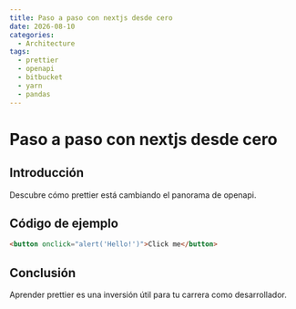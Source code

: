 ```yaml
---
title: Paso a paso con nextjs desde cero
date: 2026-08-10
categories:
  - Architecture
tags:
  - prettier
  - openapi
  - bitbucket
  - yarn
  - pandas
---
```


# Paso a paso con nextjs desde cero

## Introducción

Descubre cómo prettier está cambiando el panorama de openapi.

## Código de ejemplo

```html
<button onclick="alert('Hello!')">Click me</button>
```

## Conclusión

Aprender prettier es una inversión útil para tu carrera como desarrollador.